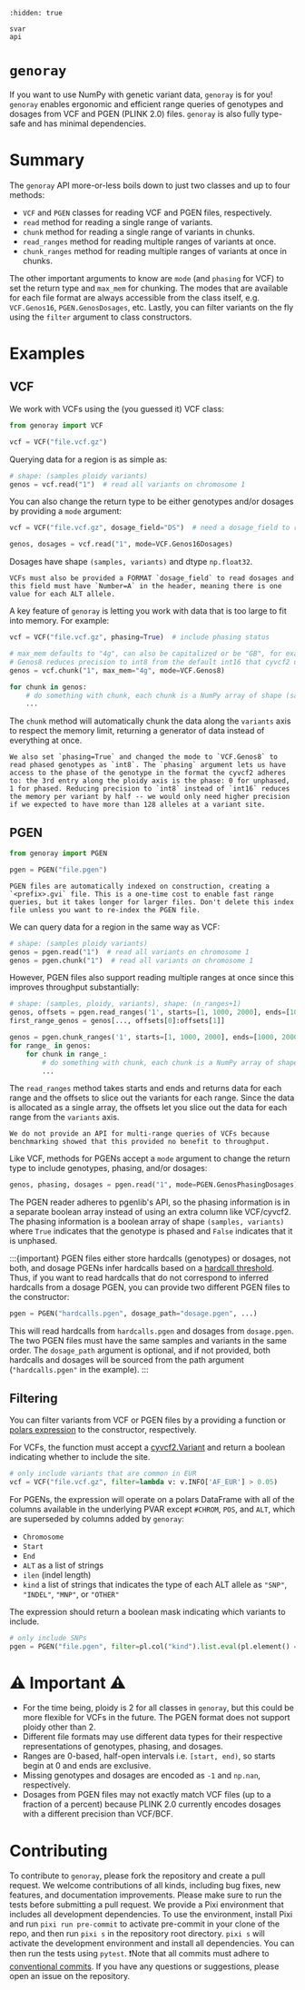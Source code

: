 ```{toctree}
:hidden: true

svar
api
```

# `genoray`

If you want to use NumPy with genetic variant data, `genoray` is for you! `genoray` enables ergonomic and efficient range queries of genotypes and dosages from VCF and PGEN (PLINK 2.0) files. `genoray` is also fully type-safe and has minimal dependencies.

# Summary

The `genoray` API more-or-less boils down to just two classes and up to four methods:

- `VCF` and `PGEN` classes for reading VCF and PGEN files, respectively.
- `read` method for reading a single range of variants.
- `chunk` method for reading a single range of variants in chunks.
- `read_ranges` method for reading multiple ranges of variants at once.
- `chunk_ranges` method for reading multiple ranges of variants at once in chunks.

The other important arguments to know are `mode` (and `phasing` for VCF) to set the return type and `max_mem` for chunking. The modes that are available for each file format are always accessible from the class itself, e.g. `VCF.Genos16`, `PGEN.GenosDosages`, etc. Lastly, you can filter variants on the fly using the `filter` argument to class constructors.

# Examples

## VCF

We work with VCFs using the (you guessed it) VCF class:

```python
from genoray import VCF

vcf = VCF("file.vcf.gz")
```

Querying data for a region is as simple as:

```python
# shape: (samples ploidy variants)
genos = vcf.read("1")  # read all variants on chromosome 1
```

You can also change the return type to be either genotypes and/or dosages by providing a `mode` argument:

```python
vcf = VCF("file.vcf.gz", dosage_field="DS")  # need a dosage_field to read dosages

genos, dosages = vcf.read("1", mode=VCF.Genos16Dosages)
```

Dosages have shape `(samples, variants)` and dtype `np.float32`.

```{note}
VCFs must also be provided a FORMAT `dosage_field` to read dosages and this field must have `Number=A` in the header, meaning there is one value for each ALT allele. 
```

A key feature of `genoray` is letting you work with data that is too large to fit into memory. For example:

```python
vcf = VCF("file.vcf.gz", phasing=True)  # include phasing status

# max_mem defaults to "4g", can also be capitalized or be "GB", for example
# Genos8 reduces precision to int8 from the default int16 that cyvcf2 uses
genos = vcf.chunk("1", max_mem="4g", mode=VCF.Genos8)

for chunk in genos:
    # do something with chunk, each chunk is a NumPy array of shape (samples, ploidy+1, variants)
    ...
```
The `chunk` method will automatically chunk the data along the `variants` axis to respect the memory limit, returning a generator of data instead of everything at once.

```{note}
We also set `phasing=True` and changed the mode to `VCF.Genos8` to read phased genotypes as `int8`. The `phasing` argument lets us have access to the phase of the genotype in the format the cyvcf2 adheres to: the 3rd entry along the ploidy axis is the phase: 0 for unphased, 1 for phased. Reducing precision to `int8` instead of `int16` reduces the memory per variant by half -- we would only need higher precision if we expected to have more than 128 alleles at a variant site.
```

## PGEN

```python
from genoray import PGEN

pgen = PGEN("file.pgen")
```

```{important}
PGEN files are automatically indexed on construction, creating a `<prefix>.gvi` file. This is a one-time cost to enable fast range queries, but it takes longer for larger files. Don't delete this index file unless you want to re-index the PGEN file.
```

We can query data for a region in the same way as VCF:

```python
# shape: (samples ploidy variants)
genos = pgen.read("1")  # read all variants on chromosome 1
genos = pgen.chunk("1")  # read all variants on chromosome 1
```

However, PGEN files also support reading multiple ranges at once since this improves throughput substantially:

```python
# shape: (samples, ploidy, variants), shape: (n_ranges+1)
genos, offsets = pgen.read_ranges('1', starts=[1, 1000, 2000], ends=[1000, 2000, 3000])
first_range_genos = genos[..., offsets[0]:offsets[1]]

genos = pgen.chunk_ranges('1', starts=[1, 1000, 2000], ends=[1000, 2000, 3000])
for range_ in genos:
    for chunk in range_:
        # do something with chunk, each chunk is a NumPy array of shape (samples, ploidy, variants)
        ...
```

The `read_ranges` method takes starts and ends and returns data for each range and the offsets to slice out the variants for each range. Since the data is allocated as a single array, the offsets let you slice out the data for each range from the `variants` axis.

```{note}
We do not provide an API for multi-range queries of VCFs because benchmarking showed that this provided no benefit to throughput.
```

Like VCF, methods for PGENs accept a `mode` argument to change the return type to include genotypes, phasing, and/or dosages:

```python
genos, phasing, dosages = pgen.read("1", mode=PGEN.GenosPhasingDosages)
```

The PGEN reader adheres to pgenlib's API, so the phasing information is in a separate boolean array instead of using an extra column like VCF/cyvcf2. The phasing information is a boolean array of shape `(samples, variants)` where `True` indicates that the genotype is phased and `False` indicates that it is unphased.

:::{important}
PGEN files either store hardcalls (genotypes) or dosages, not both, and dosage PGENs infer hardcalls based on a [hardcall threshold](https://www.cog-genomics.org/plink/2.0/input#dosage_import_settings). Thus, if you want to read hardcalls that do not correspond to inferred hardcalls from a dosage PGEN, you can provide two different PGEN files to the constructor:

```python
pgen = PGEN("hardcalls.pgen", dosage_path="dosage.pgen", ...)
```

This will read hardcalls from `hardcalls.pgen` and dosages from `dosage.pgen`. The two PGEN files must have the same samples and variants in the same order. The `dosage_path` argument is optional, and if not provided, both hardcalls and dosages will be sourced from the path argument (`"hardcalls.pgen"` in the example).
:::

## Filtering

You can filter variants from VCF or PGEN files by a providing a function or [polars expression](https://docs.pola.rs/user-guide/concepts/expressions-and-contexts/) to the constructor, respectively.

For VCFs, the function must accept a [cyvcf2.Variant](https://brentp.github.io/cyvcf2/docstrings.html#cyvcf2.cyvcf2.Variant) and return a boolean indicating whether to include the site.

```python
# only include variants that are common in EUR
vcf = VCF("file.vcf.gz", filter=lambda v: v.INFO['AF_EUR'] > 0.05)
```

For PGENs, the expression will operate on a polars DataFrame with all of the columns available in the underlying PVAR except `#CHROM`, `POS`, and `ALT`, which are superseded by columns added by `genoray`:
- `Chromosome`
- `Start`
- `End`
- `ALT` as a list of strings
- `ilen` (indel length)
- `kind` a list of strings that indicates the type of each ALT allele as `"SNP"`, `"INDEL"`, `"MNP"`, or `"OTHER"`

The expression should return a boolean mask indicating which variants to include.

```python
# only include SNPs
pgen = PGEN("file.pgen", filter=pl.col("kind").list.eval(pl.element() == "SNP").list.all())
```

# ⚠️ Important ⚠️

- For the time being, ploidy is 2 for all classes in `genoray`, but this could be more flexible for VCFs in the future. The PGEN format does not support ploidy other than 2.
- Different file formats may use different data types for their respective representations of genotypes, phasing, and dosages.
- Ranges are 0-based, half-open intervals i.e. `[start, end)`, so starts begin at 0 and ends are exclusive.
- Missing genotypes and dosages are encoded as `-1` and `np.nan`, respectively.
- Dosages from PGEN files may not exactly match VCF files (up to a fraction of a percent) because PLINK 2.0 currently encodes dosages with a different precision than VCF/BCF.

# Contributing

To contribute to `genoray`, please fork the repository and create a pull request. We welcome contributions of all kinds, including bug fixes, new features, and documentation improvements. Please make sure to run the tests before submitting a pull request. We provide a Pixi environment that includes all development dependencies. To use the environment, install Pixi and run `pixi run pre-commit` to activate pre-commit in your clone of the repo, and then run `pixi s` in the repository root directory. `pixi s` will activate the development environment and install all dependencies. You can then run the tests using `pytest`. ❗Note that all commits must adhere to [conventional commits](https://www.conventionalcommits.org/). If you have any questions or suggestions, please open an issue on the repository.